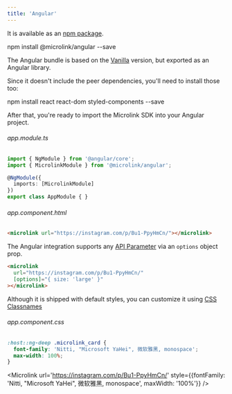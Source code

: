 ```yaml
---
title: 'Angular'
---
```


It is available as an [npm package](https://www.npmjs.com/package/@microlink/angular).

<Terminal>npm install @microlink/angular --save</Terminal>

The Angular bundle is based on the [Vanilla](/docs/sdk/integrations/vanilla) version, but exported as an Angular library.

Since it doesn't include the peer dependencies, you'll need to install those too:

<Terminal>npm install react react-dom styled-components --save</Terminal>

After that, you're ready to import the Microlink SDK into your Angular project.

###### app.module.ts

```ts
import { NgModule } from '@angular/core';
import { MicrolinkModule } from '@microlink/angular';

@NgModule({
  imports: [MicrolinkModule]
})
export class AppModule { }
```
<Figcaption children="There's also a `MicrolinkComponent` export, for use with `declarations`."  />

###### app.component.html

```html
<microlink url="https://instagram.com/p/Bu1-PpyHmCn/"></microlink>
```

<Microlink url='https://instagram.com/p/Bu1-PpyHmCn/' />

The Angular integration supports any [API Parameter](/docs/api/getting-started/overview) via an `options` object prop.

```html
<microlink
  url="https://instagram.com/p/Bu1-PpyHmCn/"
  [options]="{ size: 'large' }"
></microlink>
```

<Microlink url='https://instagram.com/p/Bu1-PpyHmCn/' size='large' />

Although it is shipped with default styles, you can customize it using [CSS Classnames](docs/sdk/getting-started/considerations/#css-classnames)

###### app.component.css

```css
:host::ng-deep .microlink_card {
  font-family: 'Nitti, "Microsoft YaHei", 微软雅黑, monospace';
  max-width: 100%;
}
```

<Microlink url='https://instagram.com/p/Bu1-PpyHmCn/' style={{fontFamily: 'Nitti, "Microsoft YaHei", 微软雅黑, monospace', maxWidth: '100%'}} />
